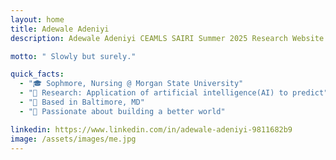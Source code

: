 ```yaml
---
layout: home
title: Adewale Adeniyi
description: Adewale Adeniyi CEAMLS SAIRI Summer 2025 Research Website

motto: " Slowly but surely."

quick_facts:
  - "🎓 Sophmore, Nursing @ Morgan State University"
  - "🔬 Research: Application of artificial intelligence(AI) to predict"
  - "📍 Based in Baltimore, MD"
  - "🚀 Passionate about building a better world"

linkedin: https://www.linkedin.com/in/adewale-adeniyi-9811682b9
image: /assets/images/me.jpg
---
```

